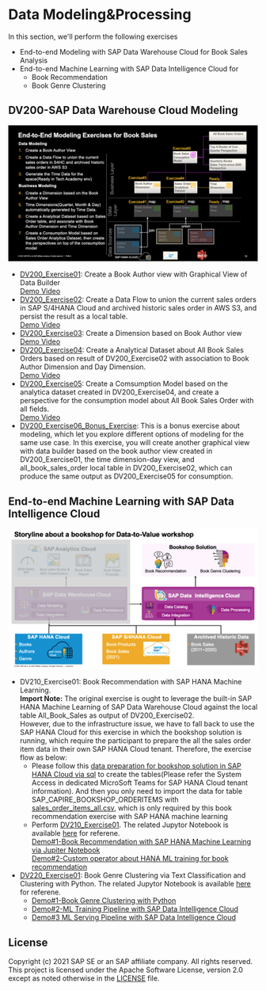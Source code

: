 # Data Modeling&Processing
In this section, we'll perform the following exercises 
- End-to-end Modeling with SAP Data Warehouse Cloud for Book Sales Analysis
- End-to-end Machine Learning with SAP Data Intelligence Cloud for
    - Book Recommendation
    - Book Genre Clustering
## DV200-SAP Data Warehouse Cloud Modeling
![End-to-end Modeling with SAP Data Warehouse Cloud](../resources/dwc-modeling-exercise.png)
- [DV200_Exercise01](exercises/DV200_Exercise01_Data_Builder_Graphical_View_Creation_for_Book_Author_View.pdf): Create a Book Author view with Graphical View of Data Builder<br/>
[Demo Video](https://www.youtube.com/watch?v=-8iw7rxSogE&list=PLUvT3ZwlN9W3iXfnhh8CW2VKxSnf3bcCc&index=12)
- [DV200_Exercise02](exercises/DV200_Exercise02_Data_Builder_Data_Flow_Creation_for_Book_Sales_Order.pdf): Create a Data Flow to union the current sales orders in SAP S/4HANA Cloud and archived historic sales order in AWS S3, and persist the result as a local table.<br/>
[Demo Video](https://www.youtube.com/watch?v=VX4Kd82FfOY&list=PLUvT3ZwlN9W3iXfnhh8CW2VKxSnf3bcCc&index=13)
- [DV200_Exercise03](exercises/DV200_Exercise03_Business_Builder_Dimension_View_Creation_for_Book_Author_Dimension.pdf): Create a Dimension based on Book Author view<br/>
[Demo Video](https://www.youtube.com/watch?v=NQolwctu9hQ&list=PLUvT3ZwlN9W3iXfnhh8CW2VKxSnf3bcCc&index=14)
- [DV200_Exercise04](exercises/DV200_Exercise04_Business_Analytical_Dataset_Creation_for_Book_Sales_Order.pdf): Create a Analytical Dataset about All Book Sales Orders based on result of DV200_Exercise02 with association to Book Author Dimension and Day Dimension.<br/>
[Demo Video](https://www.youtube.com/watch?v=yXk0yp5He7w&list=PLUvT3ZwlN9W3iXfnhh8CW2VKxSnf3bcCc&index=15)
- [DV200_Exercise05](exercises/DV200_Exercise05_Business_ConsumptionModel_Perspective_Creation_for_Book_Sales_Order.pdf): Create a Comsumption Model based on the analytica dataset created in DV200_Exercise04, and create a perspective for the consumption model about All Book Sales Order with all fields.<br/>
[Demo Video](https://www.youtube.com/watch?v=KRsVEdK94ok&list=PLUvT3ZwlN9W3iXfnhh8CW2VKxSnf3bcCc&index=16)
- [DV200_Exercise06_Bonus_Exercise](exercises/DV200_Exercise06_Bonus_Exercise_Data_Builder_Graphical_View_Creation_for_V_BL_Sales_Dataset.pdf): This is a bonus exercise about modeling, which let you explore different options of modeling for the same use case. In this exercise, you will create another graphical view with data builder based on the book author view created in DV200_Exercise01, the time dimension-day view, and all_book_sales_order local table in DV200_Exercise02, which can produce the same output as DV200_Exercise05 for consumption.

## End-to-end Machine Learning with SAP Data Intelligence Cloud
![Machine Learning Exercises with SAP Data Intelligence Cloud](../resources/di-ml-exercise.png)
- DV210_Exercise01: Book Recommendation with SAP HANA Machine Learning. <br/>
**Import Note:** The original exercise is ought to leverage the built-in SAP HANA Machine Learning of SAP Data Warehouse Cloud against the local table All_Book_Sales as output of DV200_Exercise02. <br/> However, due to the infrastructure issue, we have to fall back to use the SAP HANA Cloud for this exercise in which the bookshop solution is running, which require the participant to prepare the all the sales order item data in their own SAP HANA Cloud tenant. Therefore, the exercise flow as below:<br/>
  - Please follow this [data preparation for bookshop solution in SAP HANA Cloud via sql](../00-data-preparation/01-bookshop-hcs/sql) to create the tables(Please refer the System Access in dedicated MicroSoft Teams for SAP HANA Cloud tenant information). And then you only need to import the data for table SAP_CAPIRE_BOOKSHOP_ORDERITEMS with [sales_order_items_all.csv](../00-data-preparation/00-dataset/sales_order_items_all.csv), which is only required by this book recommendation exercise with SAP HANA machine learning
  - Perform [DV210_Exercise01](exercises/DV210_Exercise01_Book_Recommendation_with_SAP_HANA_Machine_Learning.pdf). The related Jupytor Notebook is available [here](exercises/DV210_Exercise01_Book_Recommendation.ipynb) for referene. <br/>
  [Demo#1-Book Recommendation with SAP HANA Machine Learning via Jupiter Notebook](https://www.youtube.com/watch?v=iYrvlq9_9EM&list=PLUvT3ZwlN9W3iXfnhh8CW2VKxSnf3bcCc&index=19)<br/>
  [Demo#2-Custom operator about HANA ML training for book recommendation](https://www.youtube.com/watch?v=HfY6g6Wmz6Y&list=PLUvT3ZwlN9W3iXfnhh8CW2VKxSnf3bcCc&index=21)
- [DV220_Exercise01](exercises/DV220_Exercise01_Book_Genre_Clustering_via_Text_Classification_and_Clustering_with_Python.pdf): Book Genre Clustering via Text Classification and Clustering with Python. The related Jupytor Notebook is available [here](exercises/DV220_Exercise01_Book_Genre_Clustering.ipynb) for referene.
    - [Demo#1-Book Genre Clustering with Python](https://www.youtube.com/watch?v=AQ4zCWn7y-0&list=PLUvT3ZwlN9W3iXfnhh8CW2VKxSnf3bcCc&index=20)
    - [Demo#2-ML Training Pipeline with SAP Data Intelligence Cloud](https://www.youtube.com/watch?v=KNFaD-dopbk&list=PLUvT3ZwlN9W3iXfnhh8CW2VKxSnf3bcCc&index=22)
    - [Demo#3 ML Serving Pipeline with SAP Data Intelligence Cloud](https://www.youtube.com/watch?v=T9sWKaxOUQg&list=PLUvT3ZwlN9W3iXfnhh8CW2VKxSnf3bcCc&index=23)

## License
Copyright (c) 2021 SAP SE or an SAP affiliate company. All rights reserved. This project is licensed under the Apache Software License, version 2.0 except as noted otherwise in the [LICENSE](../LICENSES/Apache-2.0.txt) file.